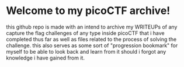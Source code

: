 # Welcome to my picoCTF archive!
this github repo is made with an intend to archive my WRITEUPs of any capture the flag
challenges of any type inside picoCTF that i have completed thus far as well as files
related to the process of solving the challenge. 
this also serves as some sort of "progression bookmark" for myself to be able 
to look back and learn from it should i forgot any knowledge i have gained from it.
 
